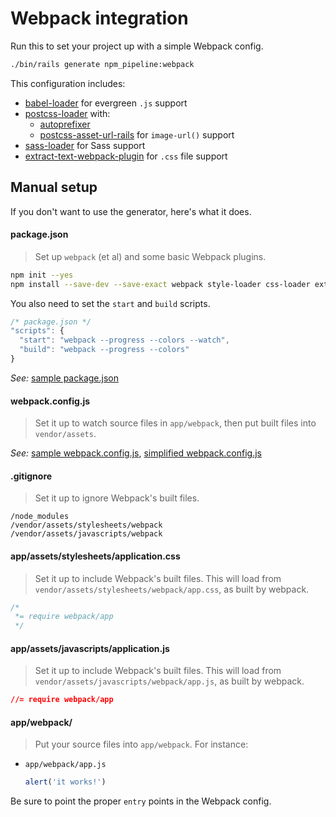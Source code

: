 # Webpack integration

Run this to set your project up with a simple Webpack config.

```sh
./bin/rails generate npm_pipeline:webpack
```

This configuration includes:

- [babel-loader](https://www.npmjs.com/package/babel-loader) for evergreen `.js` support
- [postcss-loader](https://www.npmjs.com/package/postcss-loader) with:
  - [autoprefixer](https://www.npmjs.com/package/autoprefixer)
  - [postcss-asset-url-rails](https://www.npmjs.com/package/postcss-asset-url-rails) for `image-url()` support
- [sass-loader](https://www.npmjs.com/package/sass-loader) for Sass support
- [extract-text-webpack-plugin](https://www.npmjs.com/package/extract-text-webpack-plugin) for `.css` file support

## Manual setup

If you don't want to use the generator, here's what it does.

#### package.json

> Set up `webpack` (et al) and some basic Webpack plugins.

```sh
npm init --yes
npm install --save-dev --save-exact webpack style-loader css-loader extract-text-webpack-plugin
```

You also need to set the `start` and `build` scripts.

```js
/* package.json */
"scripts": {
  "start": "webpack --progress --colors --watch",
  "build": "webpack --progress --colors"
}
```

_See:_ [sample package.json](../lib/generators/npm_pipeline/webpack/package.json)

#### webpack.config.js

> Set it up to watch source files in `app/webpack`, then put built files into `vendor/assets`.

_See:_ [sample webpack.config.js](../lib/generators/npm_pipeline/webpack/webpack.config.js),
[simplified webpack.config.js](../lib/generators/npm_pipeline/webpack/simple-webpack.config.js)

#### .gitignore

> Set it up to ignore Webpack's built files.

```
/node_modules
/vendor/assets/stylesheets/webpack
/vendor/assets/javascripts/webpack
```

#### app/assets/stylesheets/application.css

> Set it up to include Webpack's built files. This will load from `vendor/assets/stylesheets/webpack/app.css`, as built by webpack.

```css
/*
 *= require webpack/app
 */
```

#### app/assets/javascripts/application.js

> Set it up to include Webpack's built files. This will load from `vendor/assets/javascripts/webpack/app.js`, as built by webpack.

```css
//= require webpack/app
```

#### app/webpack/

> Put your source files into `app/webpack`. For instance:

* `app/webpack/app.js`

  ```js
  alert('it works!')
  ```

Be sure to point the proper `entry` points in the Webpack config.
